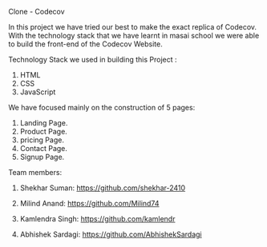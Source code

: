 Clone - Codecov

In this project we have tried our best to make the exact replica of Codecov. With the technology stack that we have learnt in masai school we were able to build the front-end of the Codecov Website.

Technology Stack we used in building this Project :
1. HTML
2. CSS
3. JavaScript

We have focused mainly on the construction of 5 pages:
1. Landing Page.
2. Product Page.
3. pricing Page.
4. Contact Page.
5. Signup Page.

Team members:

1. Shekhar Suman: https://github.com/shekhar-2410

2. Milind Anand: https://github.com/Milind74

3. Kamlendra Singh: https://github.com/kamlendr

4. Abhishek Sardagi: https://github.com/AbhishekSardagi 
